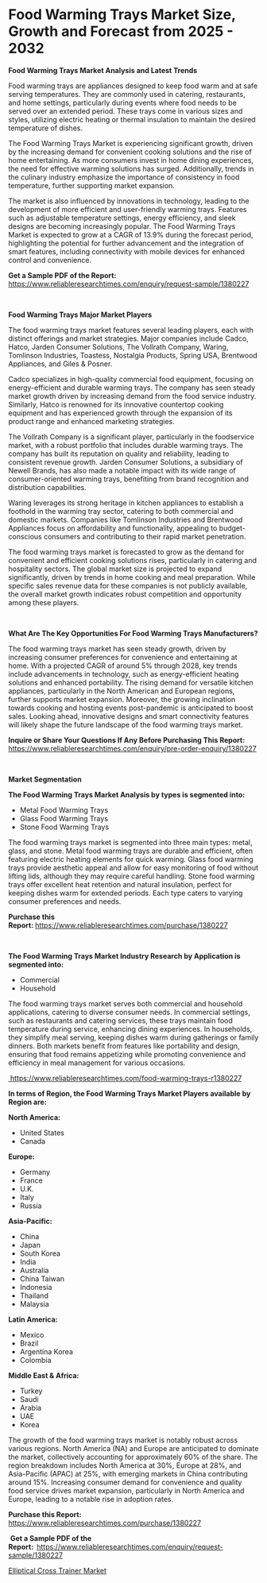 <p><h1>Food Warming Trays Market Size, Growth and Forecast from 2025 - 2032</h1></p><p><strong>Food Warming Trays Market Analysis and Latest Trends</strong></p>
<p><p>Food warming trays are appliances designed to keep food warm and at safe serving temperatures. They are commonly used in catering, restaurants, and home settings, particularly during events where food needs to be served over an extended period. These trays come in various sizes and styles, utilizing electric heating or thermal insulation to maintain the desired temperature of dishes.</p><p>The Food Warming Trays Market is experiencing significant growth, driven by the increasing demand for convenient cooking solutions and the rise of home entertaining. As more consumers invest in home dining experiences, the need for effective warming solutions has surged. Additionally, trends in the culinary industry emphasize the importance of consistency in food temperature, further supporting market expansion.</p><p>The market is also influenced by innovations in technology, leading to the development of more efficient and user-friendly warming trays. Features such as adjustable temperature settings, energy efficiency, and sleek designs are becoming increasingly popular. The Food Warming Trays Market is expected to grow at a CAGR of 13.9% during the forecast period, highlighting the potential for further advancement and the integration of smart features, including connectivity with mobile devices for enhanced control and convenience.</p></p>
<p><strong>Get a Sample PDF of the Report:&nbsp;</strong> <a href="https://www.reliableresearchtimes.com/enquiry/request-sample/1380227?utm_campaign=3067&utm_medium=2&utm_source=Github&utm_content=ia&utm_term=05042025&utm_id=food-warming-trays">https://www.reliableresearchtimes.com/enquiry/request-sample/1380227</a></p>
<p>&nbsp;</p>
<p><strong>Food Warming Trays Major Market Players</strong></p>
<p><p>The food warming trays market features several leading players, each with distinct offerings and market strategies. Major companies include Cadco, Hatco, Jarden Consumer Solutions, The Vollrath Company, Waring, Tomlinson Industries, Toastess, Nostalgia Products, Spring USA, Brentwood Appliances, and Giles & Posner.</p><p>Cadco specializes in high-quality commercial food equipment, focusing on energy-efficient and durable warming trays. The company has seen steady market growth driven by increasing demand from the food service industry. Similarly, Hatco is renowned for its innovative countertop cooking equipment and has experienced growth through the expansion of its product range and enhanced marketing strategies.</p><p>The Vollrath Company is a significant player, particularly in the foodservice market, with a robust portfolio that includes durable warming trays. The company has built its reputation on quality and reliability, leading to consistent revenue growth. Jarden Consumer Solutions, a subsidiary of Newell Brands, has also made a notable impact with its wide range of consumer-oriented warming trays, benefiting from brand recognition and distribution capabilities.</p><p>Waring leverages its strong heritage in kitchen appliances to establish a foothold in the warming tray sector, catering to both commercial and domestic markets. Companies like Tomlinson Industries and Brentwood Appliances focus on affordability and functionality, appealing to budget-conscious consumers and contributing to their rapid market penetration.</p><p>The food warming trays market is forecasted to grow as the demand for convenient and efficient cooking solutions rises, particularly in catering and hospitality sectors. The global market size is projected to expand significantly, driven by trends in home cooking and meal preparation. While specific sales revenue data for these companies is not publicly available, the overall market growth indicates robust competition and opportunity among these players.</p></p>
<p>&nbsp;</p>
<p><strong>What Are The Key Opportunities For Food Warming Trays Manufacturers?</strong></p>
<p><p>The food warming trays market has seen steady growth, driven by increasing consumer preferences for convenience and entertaining at home. With a projected CAGR of around 5% through 2028, key trends include advancements in technology, such as energy-efficient heating solutions and enhanced portability. The rising demand for versatile kitchen appliances, particularly in the North American and European regions, further supports market expansion. Moreover, the growing inclination towards cooking and hosting events post-pandemic is anticipated to boost sales. Looking ahead, innovative designs and smart connectivity features will likely shape the future landscape of the food warming trays market.</p></p>
<p><strong>Inquire or Share Your Questions If Any Before Purchasing This Report:</strong> <a href="https://www.reliableresearchtimes.com/enquiry/pre-order-enquiry/1380227?utm_campaign=3067&utm_medium=2&utm_source=Github&utm_content=ia&utm_term=05042025&utm_id=food-warming-trays">https://www.reliableresearchtimes.com/enquiry/pre-order-enquiry/1380227</a></p>
<p>&nbsp;</p>
<p><strong>Market Segmentation</strong></p>
<p><strong>The Food Warming Trays Market Analysis by types is segmented into:</strong></p>
<p><ul><li>Metal Food Warming Trays</li><li>Glass Food Warming Trays</li><li>Stone Food Warming Trays</li></ul></p>
<p><p>The food warming trays market is segmented into three main types: metal, glass, and stone. Metal food warming trays are durable and efficient, often featuring electric heating elements for quick warming. Glass food warming trays provide aesthetic appeal and allow for easy monitoring of food without lifting lids, although they may require careful handling. Stone food warming trays offer excellent heat retention and natural insulation, perfect for keeping dishes warm for extended periods. Each type caters to varying consumer preferences and needs.</p></p>
<p><strong>Purchase this Report:&nbsp;</strong><a href="https://www.reliableresearchtimes.com/purchase/1380227?utm_campaign=3067&utm_medium=2&utm_source=Github&utm_content=ia&utm_term=05042025&utm_id=food-warming-trays">https://www.reliableresearchtimes.com/purchase/1380227</a></p>
<p>&nbsp;</p>
<p><strong>The Food Warming Trays Market Industry Research by Application is segmented into:</strong></p>
<p><ul><li>Commercial</li><li>Household</li></ul></p>
<p><p>The food warming trays market serves both commercial and household applications, catering to diverse consumer needs. In commercial settings, such as restaurants and catering services, these trays maintain food temperature during service, enhancing dining experiences. In households, they simplify meal serving, keeping dishes warm during gatherings or family dinners. Both markets benefit from features like portability and design, ensuring that food remains appetizing while promoting convenience and efficiency in meal management for various occasions.</p></p>
<p><a href="https://www.reliableresearchtimes.com/food-warming-trays-r1380227?utm_campaign=3067&utm_medium=2&utm_source=Github&utm_content=ia&utm_term=05042025&utm_id=food-warming-trays">&nbsp;https://www.reliableresearchtimes.com/food-warming-trays-r1380227</a></p>
<p><strong>In terms of Region, the Food Warming Trays Market Players available by Region are:</strong></p>
<p>
    <p> <strong> North America: </strong>
        <ul>
            <li>United States</li>
            <li>Canada</li>
        </ul>
        </p> 
    <p> <strong> Europe: </strong>
        <ul>
            <li>Germany</li>
            <li>France</li>
            <li>U.K.</li>
            <li>Italy</li>
            <li>Russia</li>
        </ul>
        </p> 
    <p> <strong> Asia-Pacific: </strong>
        <ul>
            <li>China</li>
            <li>Japan</li>
            <li>South Korea</li>
            <li>India</li>
            <li>Australia</li>
            <li>China Taiwan</li>
            <li>Indonesia</li>
            <li>Thailand</li>
            <li>Malaysia</li>
        </ul>
        </p> 
    <p> <strong> Latin America: </strong>
        <ul>
            <li>Mexico</li>
            <li>Brazil</li>
            <li>Argentina Korea</li>
            <li>Colombia</li>
        </ul>
        </p> 
    <p> <strong> Middle East & Africa: </strong>
        <ul>
            <li>Turkey</li>
            <li>Saudi</li>
            <li>Arabia</li>
            <li>UAE</li>
            <li>Korea</li>
        </ul>
    </p>
    </p>
<p><p>The growth of the food warming trays market is notably robust across various regions. North America (NA) and Europe are anticipated to dominate the market, collectively accounting for approximately 60% of the share. The region breakdown includes North America at 30%, Europe at 28%, and Asia-Pacific (APAC) at 25%, with emerging markets in China contributing around 15%. Increasing consumer demand for convenience and quality food service drives market expansion, particularly in North America and Europe, leading to a notable rise in adoption rates.</p></p>
<p><strong>Purchase this Report: </strong><a href="https://www.reliableresearchtimes.com/purchase/1380227?utm_campaign=3067&utm_medium=2&utm_source=Github&utm_content=ia&utm_term=05042025&utm_id=food-warming-trays">https://www.reliableresearchtimes.com/purchase/1380227</a></p>
<p>&nbsp;<strong>Get a Sample PDF of the Report:&nbsp;&nbsp;</strong><a href="https://www.reliableresearchtimes.com/enquiry/request-sample/1380227?utm_campaign=3067&utm_medium=2&utm_source=Github&utm_content=ia&utm_term=05042025&utm_id=food-warming-trays">https://www.reliableresearchtimes.com/enquiry/request-sample/1380227</a></p>
<p><strong></strong></p>
<p><p><a href="https://github.com/elodielamto06/Market-Research-Report-List-1/blob/main/elliptical-cross-trainer-market.md?utm_campaign=3067&utm_medium=2&utm_source=Github&utm_content=ia&utm_term=05042025&utm_id=food-warming-trays">Elliptical Cross Trainer Market</a></p></p>